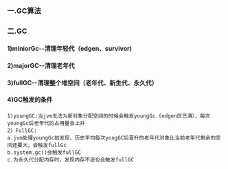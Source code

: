 ### 一.GC算法


### 二.GC
#### 1)miniorGc--清理年轻代（edgen、survivor)
#### 2)majorGC--清理老年代
#### 3)fullGC--清理整个堆空间（老年代、新生代、永久代）
#### 4)GC触发的条件
````
1)youngGC:当jvm无法为新对象分配空间的时候会触发youngGc.(edgen区已满），每次youngGc后老年代的占用量会上升
2）FullGC:
a.jvm处理youngGc前发现，历史平均每次yongGC后晋升的老年代对象比当前老年代剩余的空间还要大，会触发fullGc
b.system.gc()会触发fullGC
c.为永久代分配内存时，发现内存不足也会触发fullGC
````
